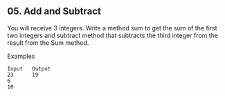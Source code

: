## 05. Add and Subtract

You will receive 3 integers. Write a method sum to get the sum of the first two integers and subtract method that subtracts the third integer from the result from the Sum method. 

Examples

```
Input	Output
23      19
6
10	
```

